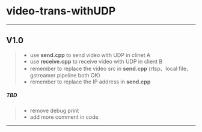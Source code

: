 # video-trans-withUDP

----
## V1.0
> * use **send.cpp** to send video with UDP  in clinet A  
> * use **receive.cpp** to receive video with UDP in client B  
> * remember to replace the video src in **send.cpp** (rtsp、local file、gstreamer pipeline both OK)  
> * remember to replace the IP address in **send.cpp**  
##### TBD
> * remove debug print
> * add more comment in code  
  
----
